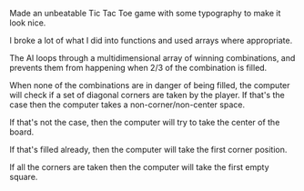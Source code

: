 Made an unbeatable Tic Tac Toe game with some typography to make it look nice.

I broke a lot of what I did into functions and used arrays where appropriate. 

The AI loops through a multidimensional array of winning combinations, and prevents them from happening when 2/3 of the combination is filled.

When none of the combinations are in danger of being filled, the computer will check if a set of diagonal corners are taken by the player. If that's the case then the computer takes a non-corner/non-center space.

If that's not the case, then the computer will try to take the center of the board. 

If that's filled already, then the computer will take the first corner position. 

If all the corners are taken then the computer will take the first empty square.

